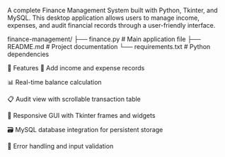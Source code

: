 A complete Finance Management System built with Python, Tkinter, and MySQL. 
This desktop application allows users to manage income, expenses, and audit financial records through a user-friendly interface.

finance-management/
├── finance.py           # Main application file
├── README.md            # Project documentation
└── requirements.txt     # Python dependencies

🚀 Features
🧾 Add income and expense records

📊 Real-time balance calculation

📋 Audit view with scrollable transaction table

🎨 Responsive GUI with Tkinter frames and widgets

🗃️ MySQL database integration for persistent storage

🔐 Error handling and input validation
